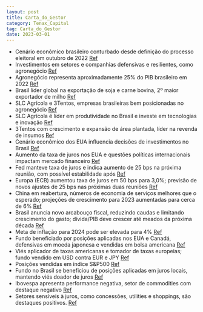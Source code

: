 ```yaml
---
layout: post
title: Carta_do_Gestor
category: Tenax_Capital
tag: Carta_do_Gestor
date: 2023-03-01
---
```


- Cenário econômico brasileiro conturbado desde definição do processo eleitoral em outubro de 2022
<a href="#" onclick="search_on_pdf('imobiliário. Os economistas seguiram elevando suas projeções de crescimento em 2023, aproximando-se')">Ref</a>
- Investimentos em setores e companhias defensivas e resilientes, como agronegócio
<a href="#" onclick="search_on_pdf('tema. Dada a falta de clareza quanto a essa importante variável, temos buscado investimentos em set')">Ref</a>
- Agronegócio representa aproximadamente 25% do PIB brasileiro em 2022
<a href="#" onclick="search_on_pdf('Em 2022, o agronegócio representou cerca de 25% do PIB brasileiro, apresentando um relevante supera')">Ref</a>
- Brasil líder global na exportação de soja e carne bovina, 2º maior exportador de milho
<a href="#" onclick="search_on_pdf('(CAGR de 20 anos de 9,9%), cuja performance positiva chama a atenção em anos de contração econômica')">Ref</a>
- SLC Agrícola e 3Tentos, empresas brasileiras bem posicionadas no agronegócio
<a href="#" onclick="search_on_pdf('valores encontram-se muito bem-posicionadas para capturar essas alavancas de  crescimento do setor ')">Ref</a>
- SLC Agrícola é líder em produtividade no Brasil e investe em tecnologias e inovação
<a href="#" onclick="search_on_pdf('valores encontram-se muito bem-posicionadas para capturar essas alavancas de  crescimento do setor ')">Ref</a>
- 3Tentos com crescimento e expansão de área plantada, líder na revenda de insumos
<a href="#" onclick="search_on_pdf('Entendemos que a 3Tentos, uma das líderes na revenda de insumos do Brasil, vem se  posicionando de ')">Ref</a>
- Cenário econômico dos EUA influencia decisões de investimentos no Brasil
<a href="#" onclick="search_on_pdf('Daqui para frente, esperamos que a economia americana passe por uma contração de crédito mais sever')">Ref</a>
- Aumento da taxa de juros nos EUA e questões políticas internacionais impactam mercado financeiro
<a href="#" onclick="search_on_pdf('uma aceleração do ajuste da taxa de juros, de volta para os 50 bps. Apenas dois dias depois desse d')">Ref</a>
- Fed manteve taxa de juros e indica aumento de 25 bps na próxima reunião, com possível estabilidade após
<a href="#" onclick="search_on_pdf('colocar peso no argumento de que será preciso agir com maior cautela, enquanto se aguarda a complet')">Ref</a>
- Europa (ECB) aumentou taxa de juros em 50 bps para 3,0%; previsão de novos ajustes de 25 bps nas próximas duas reuniões
<a href="#" onclick="search_on_pdf('Credit Suisse, o ECB manteve seu “plano de voo”, entregando mais uma alta de 50 bps, levando a taxa')">Ref</a>
- China em reabertura, números de economia de serviços melhores que o esperado; projeções de crescimento para 2023 aumentadas para cerca de 6%
<a href="#" onclick="search_on_pdf('isso, prevemos novos ajustes de 25 bps, nas próximas duas reuniões do ECB.  A China segue em reaber')">Ref</a>
- Brasil anuncia novo arcabouço fiscal, reduzindo caudas e limitando crescimento do gasto; dívida/PIB deve crescer até meados da próxima década
<a href="#" onclick="search_on_pdf('as caudas, ao limitar o crescimento do gasto a um intervalo. Nossos exercícios sugerem que a relaçã')">Ref</a>
- Meta de inflação para 2024 pode ser elevada para 4%
<a href="#" onclick="search_on_pdf('elevada para 4,0%.  Dados o nível de restrição da política monetária e a rolagem do horizonte relev')">Ref</a>
- Fundo beneficiado por posições aplicadas nos EUA e Canadá, defensivas em moeda japonesa e vendidas em bolsa americana
<a href="#" onclick="search_on_pdf('ESTRATÉGIA MACRO Nos mercados, o fundo se beneficiou do grande fechamento de taxas de juros que ti')">Ref</a>
- Viés aplicador de taxas americanas e tomador de taxas europeias; fundo vendido em USD contra EUR e JPY
<a href="#" onclick="search_on_pdf('ESTRATÉGIA MACRO Nos mercados, o fundo se beneficiou do grande fechamento de taxas de juros que ti')">Ref</a>
- Posições vendidas em índice S&P500
<a href="#" onclick="search_on_pdf('de posições no grupo de cíclicos domésticos, principalmente no setor de varejo.                    ')">Ref</a>
- Fundo no Brasil se beneficiou de posições aplicadas em juros locais, mantendo viés doador de juros
<a href="#" onclick="search_on_pdf('corte de juros está se abrindo e seguimos com o viés doador de juros. A moeda brasileira tem perfor')">Ref</a>
- Ibovespa apresenta performance negativa, setor de commodities com destaque negativo
<a href="#" onclick="search_on_pdf('companhias referentes ao ano de 2022  Ao analisamos a performance do Ibovespa, percebemos alguns mo')">Ref</a>
- Setores sensíveis à juros, como concessões, utilities e shoppings, são destaques positivos.
<a href="#" onclick="search_on_pdf('destaque para o desempenho negativo das ações das companhias de saúde, principalmente Hapvida, que ')">Ref</a>
